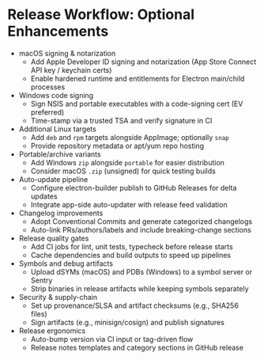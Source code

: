 # Release Workflow: Optional Enhancements

- macOS signing & notarization
  - Add Apple Developer ID signing and notarization (App Store Connect API key / keychain certs)
  - Enable hardened runtime and entitlements for Electron main/child processes
- Windows code signing
  - Sign NSIS and portable executables with a code-signing cert (EV preferred)
  - Time-stamp via a trusted TSA and verify signature in CI
- Additional Linux targets
  - Add `deb` and `rpm` targets alongside AppImage; optionally `snap`
  - Provide repository metadata or apt/yum repo hosting
- Portable/archive variants
  - Add Windows `zip` alongside `portable` for easier distribution
  - Consider macOS `.zip` (unsigned) for quick testing builds
- Auto-update pipeline
  - Configure electron-builder publish to GitHub Releases for delta updates
  - Integrate app-side auto-updater with release feed validation
- Changelog improvements
  - Adopt Conventional Commits and generate categorized changelogs
  - Auto-link PRs/authors/labels and include breaking-change sections
- Release quality gates
  - Add CI jobs for lint, unit tests, typecheck before release starts
  - Cache dependencies and build outputs to speed up pipelines
- Symbols and debug artifacts
  - Upload dSYMs (macOS) and PDBs (Windows) to a symbol server or Sentry
  - Strip binaries in release artifacts while keeping symbols separately
- Security & supply-chain
  - Set up provenance/SLSA and artifact checksums (e.g., SHA256 files)
  - Sign artifacts (e.g., minisign/cosign) and publish signatures
- Release ergonomics
  - Auto-bump version via CI input or tag-driven flow
  - Release notes templates and category sections in GitHub release
